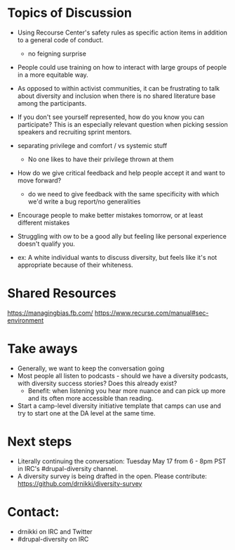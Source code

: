 # Topics of Discussion
- Using Recourse Center's safety rules as specific action items in addition to a general code of conduct.
  - no feigning surprise

- People could use training on how to interact with large groups of people in a more equitable way.

- As opposed to within activist communities, it can be frustrating to talk about diversity and inclusion when there is no shared literature base among the participants.

- If you don't see yourself represented, how do you know you can participate? This is an especially relevant question when picking session speakers and recruiting sprint mentors.

- separating privilege and comfort / vs systemic stuff
  - No one likes to have their privilege thrown at them

- How do we give critical feedback and help people accept it and want to move forward?
  - do we need to give feedback with the same specificity with which we'd write a bug report/no generalities

- Encourage people to make better mistakes tomorrow, or at least different mistakes

- Struggling with ow to be a good ally but feeling like personal experience doesn't qualify you.
- ex: A white individual wants to discuss diversity, but feels like it's not appropriate because of their whiteness.

# Shared Resources
https://managingbias.fb.com/
https://www.recurse.com/manual#sec-environment

# Take aways
- Generally, we want to keep the conversation going
- Most people all listen to podcasts - should we have a diversity podcasts, with diversity success stories? Does this already exist?
  - Benefit: when listening you hear more nuance and can pick up more and its often more accessible than reading.
- Start a camp-level diversity initiative template that camps can use and try to start one at the DA level at the same time.

# Next steps
- Literally continuing the conversation: Tuesday May 17 from 6 - 8pm PST in IRC's #drupal-diversity channel.
- A diversity survey is being drafted in the open. Please contribute: https://github.com/drnikki/diversity-survey

# Contact:
- drnikki on IRC and Twitter
- #drupal-diversity on IRC
